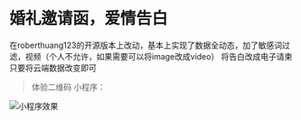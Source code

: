 # 婚礼邀请函，爱情告白
在roberthuang123的开源版本上改动，基本上实现了数据全动态，加了敏感词过滤，视频（个人不允许，如果需要可以将image改成video）
将告白改成电子请柬只要将云端数据改变即可
> 体验二维码
小程序：

![小程序效果](https://6479-dy360033-1302661135.tcb.qcloud.la/phone/%E5%BE%AE%E4%BF%A1%E5%9B%BE%E7%89%87_20200721091153.jpg?sign=b5fa4d25d1b0f40f5c09cf8794e084eb&t=1595293932 "log.png")

